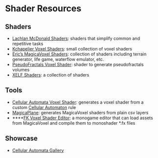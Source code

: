 # Shader Resources

## Shaders

* [Lachlan McDonald Shaders](https://github.com/lachlanmcdonald/magicavoxel-shaders): shaders that simplify common and repetitive tasks
* [Kchapelier Voxel Shaders](https://github.com/kchapelier/voxelShaders): small collection of voxel shaders
* [Eric’s MagicaVoxel Shaders](https://github.com/CodingEric/Erics-MagicaVoxel-Shaders): collection of shaders including terrain generator, life game, waterflow emulator, etc.
* [PseudoFractals Voxel Shader](https://github.com/kchapelier/pseudofractals-voxel-shader): shader to generate pseudofractals volumes
* [XELF Shaders](https://github.com/xelfia/XELF.MagicaVoxel.Shaders): a collection of shaders

## Tools

* [Cellular Automata Voxel Shader](https://github.com/kchapelier/cellular-automata-voxel-shader): generates a voxel shader from a custom [Cellular Automaton](https://en.wikipedia.org/wiki/Cellular_automaton) rule
* [MagicaPlane](https://github.com/chaojian-zhang/MagicaPlane): generates MagicaVoxel shaders from plain csv layers
* \*\*\*\*[FK Voxel Shader Editor](https://github.com/duzhi5368/FKVoxelShaderEditor): a monogame editor that can load assets from MagicaVoxel and compile them to monoshader \*.fx files

## Showcase

* [Cellular Automata Gallery](https://github.com/kchapelier/cellular-automata-voxel-shader/blob/master/GALLERY.md)



